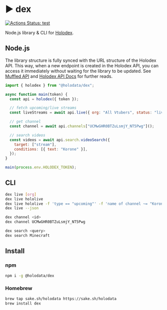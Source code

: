 # ▶️ dex

[![Actions Status: test](https://github.com/holodata/dex/workflows/test/badge.svg)](https://github.com/holodata/dex/actions?query=test)

Node.js library & CLI for [Holodex](https://holodex.net).

## Node.js

The library structure is fully synced with the URL structure of the Holodex API. This way, when a new endpoint is created in the Holodex API, you can access it immediately without waiting for the library to be updated. See [Muffled API](https://github.com/uetchy/MuffledAPI) and [Holodex API Docs](https://holodex.stoplight.io/) for further reads.

```js
import { holodex } from "@holodata/dex";

async function main(token) {
  const api = holodex({ token });

  // fetch upcoming/live streams
  const liveStreams = await api.live({ org: "All Vtubers", status: "live" });

  // get channel
  const channel = await api.channels["UCMwGHR0BTZuLsmjY_NT5Pwg"]();

  // search videos
  const videos = await api.search.videoSearch({
    target: ["stream"],
    conditions: [{ text: "Korone" }],
  });
}

main(process.env.HOLODEX_TOKEN);
```

## CLI

```bash
dex live [org]
dex live hololive
dex live hololive -f 'type == "upcoming"' -f 'name of channel ~= "Korone"'
dex live --json

dex channel <id>
dex channel UCMwGHR0BTZuLsmjY_NT5Pwg

dex search <query>
dex search Minecraft
```

## Install

### npm

```bash
npm i -g @holodata/dex
```

### Homebrew

```bash
brew tap sake.sh/holodata https://sake.sh/holodata
brew install dex
```

